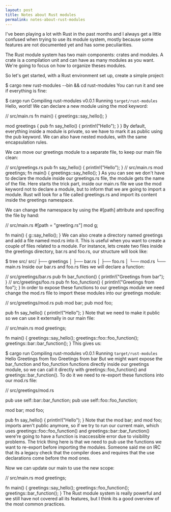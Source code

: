 ```yaml
---
layout: post
title: Notes about Rust modules
permalink: notes-about-rust-modules
---
```


I've been playing a lot with Rust in the past months and I always get a little confused when trying to use its module system, mostly because some features are not documented yet and has some peculiarities.

The Rust module system has two main components: crates and modules. A crate is a compilation unit and can have as many modules as you want. We're going to focus on how to organize theses modules.

So let's get started, with a Rust environment set up, create a simple project:

$ cargo new rust-modules --bin && cd rust-modules
You can run it and see if everything is fine:

$ cargo run
   Compiling rust-modules v0.0.1
     Running `target/rust-modules`
Hello, world!
We can declare a new module using the mod keyword:

// src/main.rs
fn main() {
    greetings::say_hello();
}

mod greetings {
    pub fn say_hello() {
        println!("Hello");
    }
}
By default, everything inside a module is private, so we have to mark it as public using the pub keyword. We can also have nested modules, with the same encapsulation rules.

We can move our greetings module to a separate file, to keep our main file clean:

// src/greetings.rs
pub fn say_hello() {
    println!("Hello");
}
// src/main.rs
mod greetings;
fn main() {
    greetings::say_hello();
}
As you can see we don't have to declare the module inside our greetings.rs file, the module gets the name of the file. Here starts the trick part, inside our main.rs file we use the mod keyword not to declare a module, but to inform that we are going to import a module. Rust will look for a file called greetings.rs and import its content inside the greetings namespace.

We can change the namespace by using the #[path] attribute and specifing the file by hand:

// src/main.rs
#[path = "greeting.rs"]
mod g;

fn main() {
    g::say_hello();
}
We can also create a directory named greetings and add a file named mod.rs into it. This is useful when you want to create a couple of files related to a module. For instance, lets create two files inside the greetings directory, bar.rs and foo.rs, our structure will look like:

$ tree src/
src/
├── greetings
│   ├── bar.rs
│   ├── foo.rs
│   └── mod.rs
└── main.rs
Inside our bar.rs and foo.rs files we will declare a function:

// src/greetings/bar.rs
pub fn bar_function() {
    println!("Greetings from bar");
}
// src/greetings/foo.rs
pub fn foo_function() {
    println!("Greetings from foo");
}
In order to expose these functions to our greetings module we need change the mod.rs file to import these modules into our greetings module:

// src/greetings/mod.rs
pub mod bar;
pub mod foo;

pub fn say_hello() {
    println!("Hello");
}
Note that we need to make it public so we can use it externally in our main file:

// src/main.rs
mod greetings;

fn main() {
    greetings::say_hello();
    greetings::foo::foo_function();
    greetings::bar::bar_function();
}
This gives us:

$ cargo run
   Compiling rust-modules v0.0.1
     Running `target/rust-modules`
Hello
Greetings from foo
Greetings from bar
But we might want expose the bar_function and foo_function functions directly inside our greetings module, so we can call it directly with greetings::foo_function() and greetings::bar_function(). To do it we need to re-export these functions into our mod.rs file:

// src/greetings/mod.rs

pub use self::bar::bar_function;
pub use self::foo::foo_function;

mod bar;
mod foo;

pub fn say_hello() {
    println!("Hello");
}
Note that the mod bar; and mod foo; imports aren't public anymore, so if we try to run our current main, which uses greetings::foo::foo_function() and greetings::bar::bar_function() were're going to have a function is inaccessible error due to visibility problems. The trick thing here is that we need to pub use the functions we want to re-export before importing the modules. Someone said me on IRC that its a legacy check that the compiler does and requires that the use declarations come before the mod ones.

Now we can update our main to use the new scope:

// src/main.rs
mod greetings;

fn main() {
    greetings::say_hello();
    greetings::foo_function();
    greetings::bar_function();
}
The Rust module system is really powerful and we still have not covered all its features, but I think its a good overview of the most common practices.
